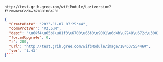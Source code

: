 `http://test.grih.gree.com/wifiModule/Lastversion?firmwareCode=362001064231`

```json
{
  "CreateDate": "2023-11-07 07:25:44",
  "commProtVer": "V3.5.M",
  "desc": "\u66f4\u65b0\u81f3\u6700\u65b0\u9001\u6d4b\u7248\u672c\u3002\u8d1f\u8d23\u4eba\uff1a\u5f20\u79c0\u5f64",
  "forcedUpgrade": 0,
  "r": 200,
  "url": "http://test.grih.gree.com/wifiModule/image/18463/554460",
  "ver": "1.43"
}```
